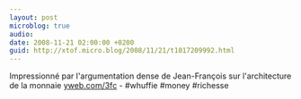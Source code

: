 ```yaml
---
layout: post
microblog: true
audio: 
date: 2008-11-21 02:00:00 +0200
guid: http://xtof.micro.blog/2008/11/21/t1017209992.html
---
```

Impressionné par l'argumentation dense de Jean-François sur l'architecture de la monnaie [yweb.com/3fc](http://yweb.com/3fc) - #whuffie #money #richesse
